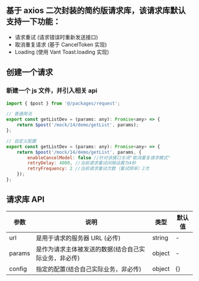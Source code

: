 <!--
 * @Descripttion: 请求库使用说明
 * @version:
 * @Author: zhoukai
 * @Date: 2022-11-22 16:58:59
 * @LastEditors: zhoukai
 * @LastEditTime: 2022-11-22 10:18:19
-->

## 基于 axios 二次封装的简约版请求库，该请求库默认支持一下功能：

-   请求重试 (请求错误时重新发送接口)
-   取消重复请求 (基于 CancelToken 实现)
-   Loading (使用 Vant Toast.loading 实现)

## 创建一个请求

### 新建一个 js 文件，并引入相关 api

```js
import { $post } from '@/packages/request';

// 普通用法
export const getListDev = (params: any): Promise<any> => {
    return $post('/mock/14/demo/getList', params);
};

// 自定义配置
export const getListDev = (params: any): Promise<any> => {
    return $post('/mock/14/demo/getList', params, {
        enableCancelModel: false //针对该接口关闭"取消重复请求模式"
        retryDelay: 4000, //当前请求重试间隔设置为4秒
        retryFrequency: 2 //当前请求重试次数（重试频率）2次
    });
};
```

## 请求库 API

| 参数   | 说明                                                 | 类型   | 默认值 |
| ------ | ---------------------------------------------------- | ------ | ------ |
| url    | 是用于请求的服务器 URL (必传)                        | string | -      |
| params | 是作为请求主体被发送的数据(结合自己实际业务，非必传) | object | -      |
| config | 指定的配置(结合自己实际业务，非必传)                 | object | {}     |

